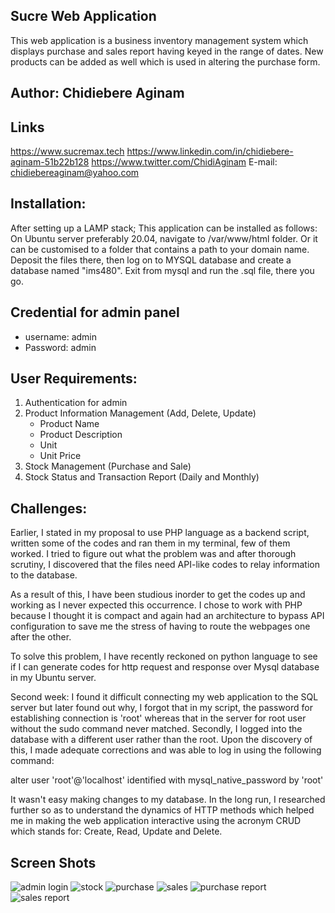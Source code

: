 ## Sucre Web Application
This web application is a business inventory management system which displays purchase and sales report having keyed in the range of dates.
New products can be added as well which is used in altering the purchase form.

## Author:                                      Chidiebere Aginam 

## Links
https://www.sucremax.tech
https://www.linkedin.com/in/chidiebere-aginam-51b22b128
https://www.twitter.com/ChidiAginam
E-mail: chidiebereaginam@yahoo.com

## Installation:
After setting up a LAMP stack;
This application can be installed as follows:
On Ubuntu server preferably 20.04, navigate to /var/www/html folder. Or it can be customised to
a folder that contains a path to your domain name.
Deposit the files there, then log on to MYSQL
database and create a database named "ims480".
Exit from mysql and run the .sql file, there 
you go.

## Credential for admin panel
- username: admin
- Password: admin

## User Requirements:
1. Authentication for admin
2. Product Information Management (Add, Delete, Update)
   - Product Name
   - Product Description
   - Unit
   - Unit Price
3. Stock Management (Purchase and Sale)
4. Stock Status and Transaction Report (Daily and Monthly)

## Challenges:
Earlier, I stated in my proposal to use PHP language as a backend script, written some of the codes and ran them in my terminal, few of them worked. I tried to figure out what the problem was and after thorough scrutiny, I discovered that the files need API-like codes to relay information to the database.

As a result of this, I have been studious inorder to get the codes up and working as I never expected this occurrence. I chose to work with PHP because I thought it is compact and again had an architecture to bypass API configuration to save me the stress of having to route the webpages one after the other.

To solve this problem, I have recently reckoned on python language to see if I can generate codes for http request and response over Mysql database in my Ubuntu server.

Second week: I found it difficult connecting my web application to the SQL server but later found out why, I forgot that in my script, the password for establishing connection is 'root' whereas that in the server for root user without the sudo command never matched. Secondly, I logged into the database with a different user rather than the root.
Upon the discovery of this, I made adequate corrections and was able to log in using the following command:

alter user 'root'@'localhost' identified with mysql_native_password by 'root'

It wasn't easy making changes to my database. In the long run, I researched further so as to understand the dynamics of HTTP methods which helped me in making the web application interactive using the acronym CRUD which stands for: Create, Read, Update and Delete.


## Screen Shots
![admin login](https://user-images.githubusercontent.com/38730778/212720829-dc8a14dc-4125-49ec-9375-fba999fc5f1f.JPG)
![stock](https://user-images.githubusercontent.com/38730778/212720833-8b98b642-54ee-4eb1-a8ed-022d3552d853.JPG)
![purchase](https://user-images.githubusercontent.com/38730778/212720812-4926957c-a7aa-456e-a547-d04f8576eab2.JPG)
![sales](https://user-images.githubusercontent.com/38730778/212720820-09add760-b979-49f8-8ed4-a322d966211e.JPG)
![purchase report](https://user-images.githubusercontent.com/38730778/212720823-34af56a2-1827-4d6f-abc1-7fd13cbaeac6.JPG)
![sales report](https://user-images.githubusercontent.com/38730778/212720825-0636c339-1897-4649-94d2-095625c09240.JPG)
